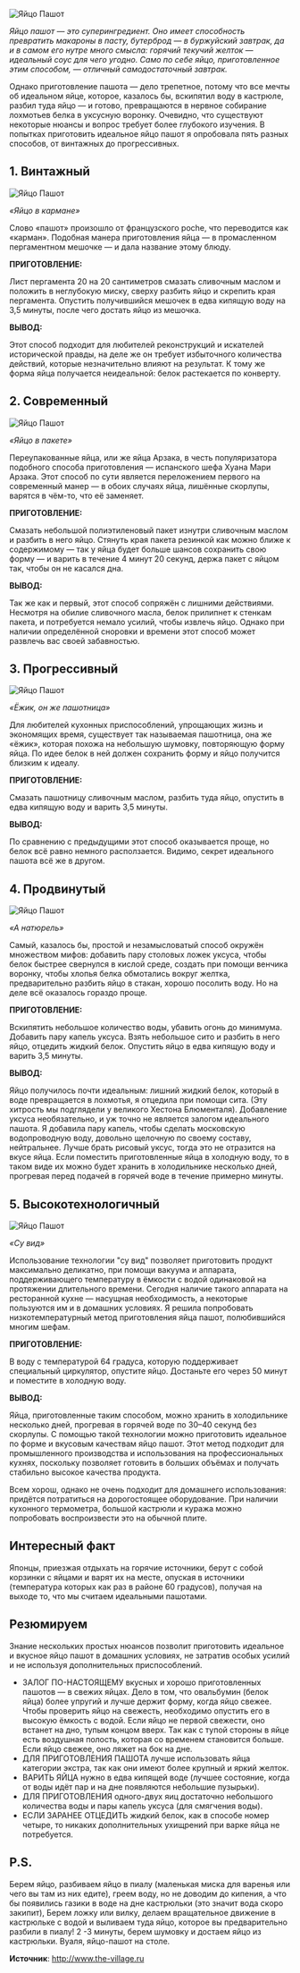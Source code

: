 
![Яйцо Пашот](/images/Kulinar/Second/pashot.jpg 'Яйцо Пашот')

_Яйцо пашот — это суперингредиент. Оно имеет способность превратить макароны в пасту, бутерброд — в буржуйский завтрак, да и в самом его нутре много смысла: горячий текучий желток — идеальный соус для чего угодно. Само по себе яйцо, приготовленное этим способом, — отличный самодостаточный завтрак._

Однако приготовление пашота — дело трепетное, потому что все мечты об идеальном яйце, которое, казалось бы, вскипятил воду в кастрюле, разбил туда яйцо — и готово, превращаются в нервное собирание лохмотьев белка в уксусную воронку. Очевидно, что существуют некоторые нюансы и вопрос требует более глубокого изучения. В попытках приготовить идеальное яйцо пашот я опробовала пять разных способов, от винтажных до прогрессивных.

## 1. Винтажный

![Яйцо Пашот](/images/Kulinar/Second/pashot_01.jpg 'Яйцо Пашот')

_«Яйцо в кармане»_

Слово «пашот» произошло от французского poche, что переводится как «карман». Подобная манера приготовления яйца — в промасленном пергаментном мешочке — и дала название этому блюду.

**ПРИГОТОВЛЕНИЕ:**

Лист пергамента 20 на 20 сантиметров смазать сливочным маслом и положить в неглубокую миску, сверху разбить яйцо и скрепить края пергамента. Опустить получившийся мешочек в едва кипящую воду на 3,5 минуты, после чего достать яйцо из мешочка.

**ВЫВОД:**

Этот способ подходит для любителей реконструкций и искателей исторической правды, на деле же он требует избыточного количества действий, которые незначительно влияют на результат. К тому же форма яйца получается неидеальной: белок растекается по конверту.

## 2. Современный

![Яйцо Пашот](/images/Kulinar/Second/pashot_02.jpg 'Яйцо Пашот')

_«Яйцо в пакете»_

Переупакованные яйца, или же яйца Арзака, в честь популяризатора подобного способа приготовления — испанского шефа Хуана Мари Арзака. Этот способ по сути является переложением первого на современный манер — в обоих случаях яйца, лишённые скорлупы, варятся в чём-то, что её заменяет.

**ПРИГОТОВЛЕНИЕ:**

Смазать небольшой полиэтиленовый пакет изнутри сливочным маслом и разбить в него яйцо. Стянуть края пакета резинкой как можно ближе к содержимому — так у яйца будет больше шансов сохранить свою форму — и варить в течение 4 минут 20 секунд, держа пакет с яйцом так, чтобы он не касался дна.

**ВЫВОД:**

Так же как и первый, этот способ сопряжён с лишними действиями. Несмотря на обилие сливочного масла, белок прилипнет к стенкам пакета, и потребуется немало усилий, чтобы извлечь яйцо. Однако при наличии определённой сноровки и времени этот способ может развлечь вас своей забавностью.

## 3. Прогрессивный

![Яйцо Пашот](/images/Kulinar/Second/pashot_03.jpg 'Яйцо Пашот')

_«Ёжик, он же пашотница»_

Для любителей кухонных приспособлений, упрощающих жизнь и экономящих время, существует так называемая пашотница, она же «ёжик», которая похожа на небольшую шумовку, повторяющую форму яйца. По идее белок в ней должен сохранить форму и яйцо получится близким к идеалу.

**ПРИГОТОВЛЕНИЕ:**

Смазать пашотницу сливочным маслом, разбить туда яйцо, опустить в едва кипящую воду и варить 3,5 минуты.

**ВЫВОД:**

По сравнению с предыдущими этот способ оказывается проще, но белок всё равно немного расползается. Видимо, секрет идеального пашота всё же в другом.

## 4. Продвинутый

![Яйцо Пашот](/images/Kulinar/Second/pashot_04.jpg 'Яйцо Пашот')

_«А натюрель»_

Самый, казалось бы, простой и незамысловатый способ окружён множеством мифов: добавить пару столовых ложек уксуса, чтобы белок быстрее свернулся в кислой среде, создать при помощи венчика воронку, чтобы хлопья белка обмотались вокруг желтка, предварительно разбить яйцо в стакан, хорошо посолить воду. Но на деле всё оказалось гораздо проще.

**ПРИГОТОВЛЕНИЕ:**

Вскипятить небольшое количество воды, убавить огонь до минимума. Добавить пару капель уксуса. Взять небольшое сито и разбить в него яйцо, отцедить жидкий белок. Опустить яйцо в едва кипящую воду и варить 3,5 минуты.

**ВЫВОД:**

Яйцо получилось почти идеальным: лишний жидкий белок, который в воде превращается в лохмотья, я отцедила при помощи сита. (Эту хитрость мы подглядели у великого Хестона Блюменталя). Добавление уксуса необязательно, и уж точно не является залогом идеального пашота. Я добавила пару капель, чтобы сделать московскую водопроводную воду, довольно щелочную по своему составу, нейтральнее. Лучше брать рисовый уксус, тогда это не отразится на вкусе яйца. Если поместить приготовленные яйца в холодную воду, то в таком виде их можно будет хранить в холодильнике несколько дней, прогревая перед подачей в горячей воде в течение примерно минуты.

## 5. Высокотехнологичный

![Яйцо Пашот](/images/Kulinar/Second/pashot_05.jpg 'Яйцо Пашот')

_«Су вид»_

Использование технологии "су вид" позволяет приготовить продукт максимально деликатно, при помощи вакуума и аппарата, поддерживающего температуру в ёмкости с водой одинаковой на протяжении длительного времени. Сегодня наличие такого аппарата на ресторанной кухне — насущная необходимость, а некоторые пользуются им и в домашних условиях. Я решила попробовать низкотемпературный метод приготовления яйца пашот, полюбившийся многим шефам.

**ПРИГОТОВЛЕНИЕ:**

В воду с температурой 64 градуса, которую поддерживает специальный циркулятор, опустите яйцо. Достаньте его через 50 минут и поместите в холодную воду.

**ВЫВОД:**

Яйца, приготовленные таким способом, можно хранить в холодильнике несколько дней, прогревая в горячей воде по 30–40 секунд без скорлупы. С помощью такой технологии можно приготовить идеальное по форме и вкусовым качествам яйцо пашот. Этот метод подходит для промышленного производства и использования на профессиональных кухнях, поскольку позволяет готовить в больших объёмах и получать стабильно высокое качества продукта.

Всем хорош, однако не очень подходит для домашнего использования: придётся потратиться на дорогостоящее оборудование. При наличии кухонного термометра, большой кастрюли и куража можно попробовать воспроизвести это на обычной плите.

## Интересный факт

Японцы, приезжая отдыхать на горячие источники, берут с собой корзинки с яйцами и варят их на месте, опуская в источники (температура которых как раз в районе 60 градусов), получая на выходе то, что мы считаем идеальными пашотами.

## Резюмируем

Знание нескольких простых нюансов позволит приготовить идеальное и вкусное яйцо пашот в домашних условиях, не затратив особых усилий и не используя дополнительных приспособлений.

- ЗАЛОГ ПО-НАСТОЯЩЕМУ вкусных и хорошо приготовленных пашотов — в свежих яйцах. Дело в том, что овальбумин (белок яйца) более упругий и лучше держит форму, когда яйцо свежее. Чтобы проверить яйцо на свежесть, необходимо опустить его в высокую ёмкость с водой. Если яйцо не первой свежести, оно встанет на дно, тупым концом вверх. Так как с тупой стороны в яйце есть воздушная полость, которая со временем становится больше. Если яйцо свежее, оно ляжет на бок на дне.
- ДЛЯ ПРИГОТОВЛЕНИЯ ПАШОТА лучше использовать яйца категории экстра, так как они имеют более крупный и яркий желток.
- ВАРИТЬ ЯЙЦА нужно в едва кипящей воде (лучшее состояние, когда от воды идёт пар и на дне появляются небольшие пузырьки).
- ДЛЯ ПРИГОТОВЛЕНИЯ одного-двух яиц достаточно небольшого количества воды и пары капель уксуса (для смягчения воды).
- ЕСЛИ ЗАРАНЕЕ ОТЦЕДИТЬ жидкий белок, как в способе номер четыре, то никаких дополнительных ухищрений при варке яйца не потребуется.

## P.S.
Берем яйцо, разбиваем яйцо в пиалу (маленькая миска для варенья или чего вы там из них едите), греем воду, но не доводим до кипения, а что бы появились газики в воде на дне кастрюльки (это значит вода скоро закипит), Берем ложку или вилку, делаем вращательное движение в кастрюльке с водой и выливаем туда яйцо, которое вы предварительно разбили в пиалу! 2 -3 минуты, берем шумовку и достаем яйцо из кастрюльки. Вуаля, яйцо-пашот на столе.

**Источник**: http://www.the-village.ru

